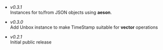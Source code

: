 * _v0.3.1_  
	Instances for to/from JSON objects using **aeson**.

* _v0.3.0_  
	Add Unbox instance to make TimeStamp suitable for **vector** operations

* _v0.2.1_  
	Initial public release

